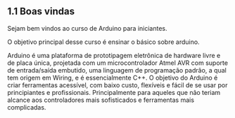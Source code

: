 ## 1.1 Boas vindas

Sejam bem vindos ao curso de Arduino para iniciantes.

O objetivo principal desse curso é ensinar o básico sobre arduino.

Arduino é uma plataforma de prototipagem eletrônica de hardware livre e de placa única, projetada com um microcontrolador Atmel AVR com suporte de entrada/saída embutido, uma linguagem de programação padrão, a qual tem origem em Wiring, e é essencialmente C++. O objetivo do Arduino é criar ferramentas acessível, com baixo custo, flexíveis e fácil de se usar por principiantes e profissionais. Principalmente para aqueles que não teriam alcance aos controladores mais sofisticados e ferramentas mais complicadas.
